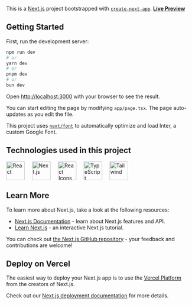 This is a [Next.js](https://nextjs.org/) project bootstrapped with [`create-next-app`](https://github.com/vercel/next.js/tree/canary/packages/create-next-app).
<a href="https://sass-website-figma-to-next-js.vercel.app/"><b>Live Preview</b></a>
## Getting Started

First, run the development server:

```bash
npm run dev
# or
yarn dev
# or
pnpm dev
# or
bun dev
```

Open [http://localhost:3000](http://localhost:3000) with your browser to see the result.

You can start editing the page by modifying `app/page.tsx`. The page auto-updates as you edit the file.

This project uses [`next/font`](https://nextjs.org/docs/basic-features/font-optimization) to automatically optimize and load Inter, a custom Google Font.
## Technologies used in this project 

<div style="display: flex; flex-wrap: wrap; gap: 20px; align-items: center;">

  <img src="https://cdn.iconscout.com/icon/free/png-512/free-react-1-282599.png?f=webp&w=256" alt="React" width="50" height="50"/>

  <img src="https://asset.brandfetch.io/id2alue-rx/iduLChSb1a.jpeg?updated=1714556222178" alt="Next.js" width="50" height="50"/>

  <img src="https://raw.githubusercontent.com/react-icons/react-icons/master/react-icons.svg" alt="React Icons" width="50" height="50"/>

  <img src="https://upload.wikimedia.org/wikipedia/commons/4/4c/Typescript_logo_2020.svg" alt="TypeScript" width="50" height="50"/>
 <img src="https://tailwindcss.com/_next/static/media/tailwindcss-logotype-white.944c5d0ef628083bb316f9b3d643385c86bcdb3d.svg" alt="Tailwind" width="50" height="50"/>

</div>


## Learn More

To learn more about Next.js, take a look at the following resources:

- [Next.js Documentation](https://nextjs.org/docs) - learn about Next.js features and API.
- [Learn Next.js](https://nextjs.org/learn) - an interactive Next.js tutorial.

You can check out [the Next.js GitHub repository](https://github.com/vercel/next.js/) - your feedback and contributions are welcome!

## Deploy on Vercel

The easiest way to deploy your Next.js app is to use the [Vercel Platform](https://vercel.com/new?utm_medium=default-template&filter=next.js&utm_source=create-next-app&utm_campaign=create-next-app-readme) from the creators of Next.js.

Check out our [Next.js deployment documentation](https://nextjs.org/docs/deployment) for more details.
